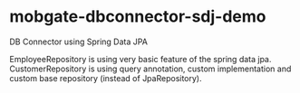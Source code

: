 # mobgate-dbconnector-sdj-demo
DB Connector using Spring Data JPA

EmployeeRepository is using very basic feature of the spring data jpa.
CustomerRepository is using query annotation, custom implementation and custom base repository (instead of JpaRepository).

